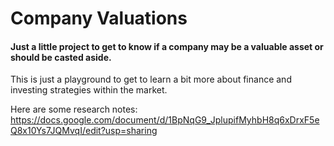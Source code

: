 # Company Valuations

#### Just a little project to get to know if a company may be a valuable asset or should be casted aside.

This is just a playground to get to learn a bit more about finance and investing strategies within the market.

Here are some research notes: https://docs.google.com/document/d/1BpNqG9_JplupifMyhbH8q6xDrxF5eQ8x10Ys7JQMvqI/edit?usp=sharing